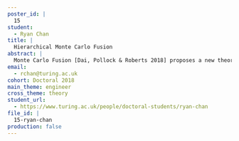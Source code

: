```yaml
---
poster_id: |
  15
student:
  - Ryan Chan
title: |
  Hierarchical Monte Carlo Fusion
abstract: |
  Monte Carlo Fusion [Dai, Pollock & Roberts 2018] proposes a new theory and methodology to tackle the problem of unifying distributed analyses and inferences on shared parameters from multiple sources, into a single coherent inference. This problem can appear in settings such as expert elicitation, distributed ‘big data’ problems, and tempering. However, the original Monte Carlo fusion algorithm is inefficient in some settings, for instance when the number of sub-posteriors to combine is large. Here, we introduce ‘Hierarchical Monte Carlo Fusion’ which proposes a new framework to perform fusion with the aim to alleviate this problem.
email:
  - rchan@turing.ac.uk
cohort: Doctoral 2018
main_theme: engineer
cross_theme: theory
student_url:
  - https://www.turing.ac.uk/people/doctoral-students/ryan-chan
file_id: |
  15-ryan-chan
production: false
---
```

